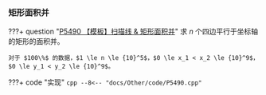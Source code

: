 ### 矩形面积并
???+ question "[P5490 【模板】扫描线 & 矩形面积并](https://www.luogu.com.cn/problem/P5490)"
    求 $n$ 个四边平行于坐标轴的矩形的面积并。

    对于 $100\%$ 的数据，$1 \le n \le {10}^5$，$0 \le x_1 < x_2 \le {10}^9$，$0 \le y_1 < y_2 \le {10}^9$。

???+ code "实现"
    ```cpp
    --8<-- "docs/Other/code/P5490.cpp"
    ```